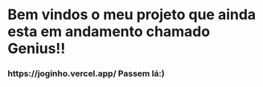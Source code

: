 # Bem vindos o meu projeto que ainda esta em andamento chamado Genius!!

<h3>https://joginho.vercel.app/ Passem lá:)</h3>
